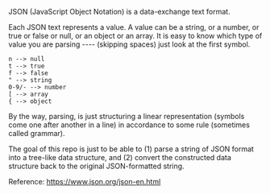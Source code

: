 JSON (JavaScript Object Notation) is a data-exchange text format.

Each JSON text represents a value. A value can be a string, or a number, or true or false or null, or an object or an array.
It is easy to know which type of value you are parsing ---- (skipping spaces) just look at the first symbol.
```
n --> null
t --> true
f --> false
" --> string
0-9/- --> number
[ --> array
{ --> object
```

By the way, parsing, is just structuring a linear representation (symbols come one after another in a line) in accordance to some rule (sometimes called grammar).

The goal of this repo is just to be able to (1) parse a string of JSON format into a tree-like data structure, and (2) convert the constructed data structure back to the original JSON-formatted string.

Reference: https://www.json.org/json-en.html